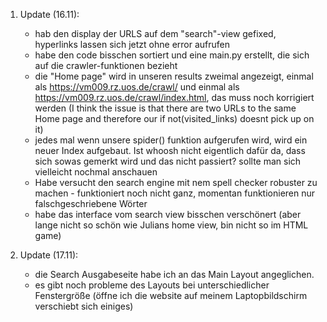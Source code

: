 1. Update (16.11):
   - hab den display der URLS auf dem "search"-view gefixed, hyperlinks lassen sich jetzt ohne error aufrufen
   - habe den code bisschen sortiert und eine main.py erstellt, die sich auf die crawler-funktionen bezieht
   - die "Home page" wird in unseren results zweimal angezeigt, einmal als https://vm009.rz.uos.de/crawl/ und einmal als https://vm009.rz.uos.de/crawl/index.html, das muss noch korrigiert werden  (I think the issue is that there are two URLs to the same Home page and therefore our if not(visited_links) doesnt pick up on it)
   - jedes mal wenn unsere spider() funktion aufgerufen wird, wird ein neuer Index aufgebaut. Ist whoosh nicht eigentlich dafür da, dass sich sowas gemerkt wird und das nicht passiert? sollte man sich vielleicht nochmal anschauen
   - Habe versucht den search engine mit nem spell checker robuster zu machen - funktioniert noch nicht ganz, momentan funktionieren nur falschgeschriebene Wörter
   - habe das interface vom search view bisschen verschönert (aber lange nicht so schön wie Julians home view, bin nicht so im HTML game)

2. Update (17.11):
   - die Search Ausgabeseite habe ich an das Main Layout angeglichen.
   - es gibt noch probleme des Layouts bei unterschiedlicher Fenstergröße (öffne ich die website auf meinem Laptopbildschirm verschiebt sich einiges)

